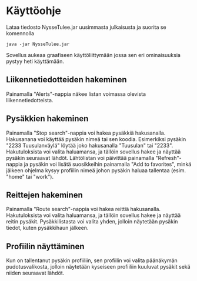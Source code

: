 # Käyttöohje

Lataa tiedosto NysseTulee.jar uusimmasta julkaisusta ja suorita se komennolla

```
java -jar NysseTulee.jar
```

Sovellus aukeaa graafiseen käyttöliittymään jossa sen eri ominaisuuksia pystyy heti käyttämään.

## Liikennetiedotteiden hakeminen

Painamalla "Alerts"-nappia näkee listan voimassa olevista liikennetiedotteista.

## Pysäkkien hakeminen

Painamalla "Stop search"-nappia voi hakea pysäkkiä hakusanalla. Hakusanana voi käyttää pysäkin nimeä tai sen koodia. Esimerkiksi pysäkin "2233 Tuusulanväylä" löytää joko hakusanalla "Tuusulan" tai "2233". Hakutuloksista voi valita haluamansa, ja tällöin sovellus hakee ja näyttää pysäkin seuraavat lähdöt. Lähtölistan voi päivittää painamalla "Refresh"-nappia ja pysäkin voi lisätä suosikkeihin painamalla "Add to favorites", minkä jälkeen ohjelma kysyy profiilin nimeä johon pysäkin haluaa tallentaa (esim. "home" tai "work").

## Reittejen hakeminen

Painamalla "Route search"-nappia voi hakea reittiä hakusanalla. Hakutuloksista voi valita haluamansa, ja tällöin sovellus hakee ja näyttää reitin pysäkit. Pysäkkilistasta voi valita yhden, jolloin näytetään pysäkin tiedot, kuten pysäkkihaun jälkeen.

## Profiilin näyttäminen

Kun on tallentanut pysäkin profiiliin, sen profiilin voi valita päänäkymän pudotusvalikosta, jolloin näytetään kyseiseen profiiliin kuuluvat pysäkit sekä niiden seuraavat lähdöt.


